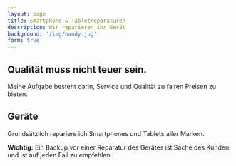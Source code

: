 ```yaml
---
layout: page
title: Smartphone & Tabletreparaturen
description: Wir reparieren ihr Gerät
background: '/img/handy.jpg'
form: true
---
```


## Qualität muss nicht teuer sein.

Meine Aufgabe besteht darin, Service und Qualität zu fairen Preisen zu bieten.

## Geräte

Grundsätzlich repariere ich Smartphones und Tablets aller Marken.

**Wichtig:**
Ein Backup vor einer Reparatur des Gerätes ist Sache des Kunden und ist auf jeden Fall zu empfehlen.
